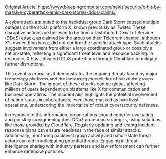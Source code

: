 Original Article: https://www.bleepingcomputer.com/news/security/x-hit-by-massive-cyberattack-amid-dark-storms-ddos-claims/

A cyberattack attributed to the hacktivist group Dark Storm caused multiple outages on the social platform X, known previously as Twitter. These disruptive actions are believed to be from a Distributed Denial of Service (DDoS) attack, as claimed by the group on their Telegram channel, although X's owner, Elon Musk, did not confirm the specific attack type. Such attacks suggest involvement from either a large coordinated group or possibly a nation-state, reflecting a significant threat level and resource backing. In response, X has activated DDoS protections through Cloudflare to mitigate further disruptions.

This event is crucial as it demonstrates the ongoing threats faced by major technology platforms and the increasing capabilities of hacktivist groups like Dark Storm. The impact of these attacks can be global, affecting millions of users dependent on platforms like X for communication and business operations. The incident also highlights the potential involvement of nation-states in cyberattacks, even those masked as hacktivist operations, underscoring the importance of robust cybersecurity defenses.

In response to this information, organizations should consider evaluating and possibly strengthening their DDoS protection strategies, using solutions like those provided by Cloudflare. Regularly updating and testing incident response plans can ensure readiness in the face of similar attacks. Additionally, monitoring hacktivist group activity and nation-state threat actors can aid in anticipating potential threats. Engaging in threat intelligence sharing with industry partners and law enforcement can further enhance defensive postures.